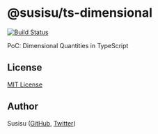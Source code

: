 # @susisu/ts-dimensional
[![Build Status](https://travis-ci.com/susisu/ts-dimensional.svg?branch=master)](https://travis-ci.com/susisu/ts-dimensional)

PoC: Dimensional Quantities in TypeScript

## License

[MIT License](http://opensource.org/licenses/mit-license.php)

## Author

Susisu ([GitHub](https://github.com/susisu), [Twitter](https://twitter.com/susisu2413))

